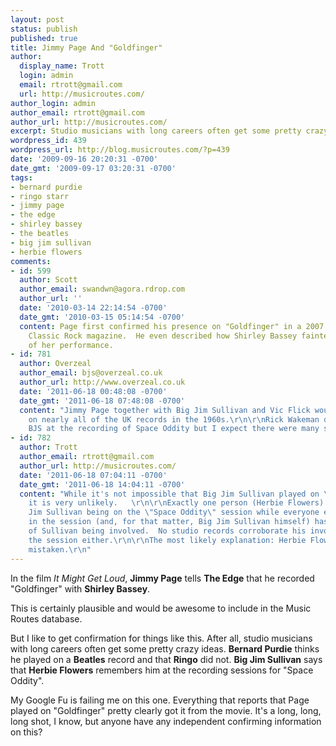 ```yaml
---
layout: post
status: publish
published: true
title: Jimmy Page And "Goldfinger"
author:
  display_name: Trott
  login: admin
  email: rtrott@gmail.com
  url: http://musicroutes.com/
author_login: admin
author_email: rtrott@gmail.com
author_url: http://musicroutes.com/
excerpt: Studio musicians with long careers often get some pretty crazy ideas.
wordpress_id: 439
wordpress_url: http://blog.musicroutes.com/?p=439
date: '2009-09-16 20:20:31 -0700'
date_gmt: '2009-09-17 03:20:31 -0700'
tags:
- bernard purdie
- ringo starr
- jimmy page
- the edge
- shirley bassey
- the beatles
- big jim sullivan
- herbie flowers
comments:
- id: 599
  author: Scott
  author_email: swandwn@agora.rdrop.com
  author_url: ''
  date: '2010-03-14 22:14:54 -0700'
  date_gmt: '2010-03-15 05:14:54 -0700'
  content: Page first confirmed his presence on "Goldfinger" in a 2007 interview for
    Classic Rock magazine.  He even described how Shirley Bassey fainted at the end
    of her performance.
- id: 781
  author: Overzeal
  author_email: bjs@overzeal.co.uk
  author_url: http://www.overzeal.co.uk
  date: '2011-06-18 00:48:08 -0700'
  date_gmt: '2011-06-18 07:48:08 -0700'
  content: "Jimmy Page together with Big Jim Sullivan and Vic Flick would have been
    on nearly all of the UK records in the 1960s.\r\n\r\nRick Wakeman doesn't remember
    BJS at the recording of Space Oddity but I expect there were many sessions."
- id: 782
  author: Trott
  author_email: rtrott@gmail.com
  author_url: http://musicroutes.com/
  date: '2011-06-18 07:04:11 -0700'
  date_gmt: '2011-06-18 14:04:11 -0700'
  content: "While it's not impossible that Big Jim Sullivan played on \"Space Oddity\",
    it is very unlikely.   \r\n\r\nExactly one person (Herbie Flowers) remembers Big
    Jim Sullivan being on the \"Space Oddity\" session while everyone else involved
    in the session (and, for that matter, Big Jim Sullivan himself) has no recollection
    of Sullivan being involved.  No studio records corroborate his involvement on
    the session either.\r\n\r\nThe most likely explanation: Herbie Flowers is simply
    mistaken.\r\n"
---
```

<p>In the film <em>It Might Get Loud</em>, <strong>Jimmy Page</strong> tells <strong>The Edge</strong> that he recorded "Goldfinger" with <strong>Shirley Bassey</strong>.</p>
<p>This is certainly plausible and would be awesome to include in the Music Routes database.</p>
<p>But I like to get confirmation for things like this.  After all, studio musicians with long careers often get some pretty crazy ideas.  <strong>Bernard Purdie</strong> thinks he played on a <strong>Beatles</strong> record and that <strong>Ringo</strong> did not.  <strong>Big Jim Sullivan</strong> says that <strong>Herbie Flowers</strong> remembers him at the recording sessions for "Space Oddity".</p>
<p>My Google Fu is failing me on this one.  Everything that reports that Page played on "Goldfinger" pretty clearly got it from the movie.  It's a long, long, long shot, I know, but anyone have any independent confirming information on this?</p>
